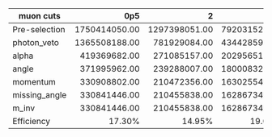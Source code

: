 |muon cuts|0p5|2|5|10|15|25|4f-2l2q|4f-4l|2f|
|---|--:|--:|--:|--:|--:|--:|--:|--:|--:|
|Pre-selection|1750414050.00|1297398051.00|792031527.00|367546202.19|264359092.50|102856158.72|115447462.70|148580993.75|213577566615.00|
|photon_veto|1365508188.00|781929084.00|434428596.00|167685682.50|102179167.20|26771834.88|69865500.19|124121866.83|189101932470.00|
|alpha|419369682.00|271085157.00|202956516.00|107092806.09|71717270.40|21519263.52|16843451.47|50139130.74|356886450.00|
|angle|371995962.00|239288007.00|180008325.00|94647528.11|62868206.70|18655660.80|14658411.26|43354068.19|318939030.00|
|momentum|330908802.00|210472356.00|163025541.00|81837045.20|53284165.20|11946903.84|11373054.64|29758989.52|60986925.00|
|missing_angle|330841446.00|210455838.00|162867348.00|81749282.77|53249659.20|11937287.52|11371841.88|29741891.69|60986925.00|
|m_inv|330841446.00|210455838.00|162867348.00|81749282.77|53249659.20|11937287.52|11371841.88|29741891.69|60986925.00|
|Efficiency|17.30%|14.95%|19.08%|20.71%|18.50%|10.41%|